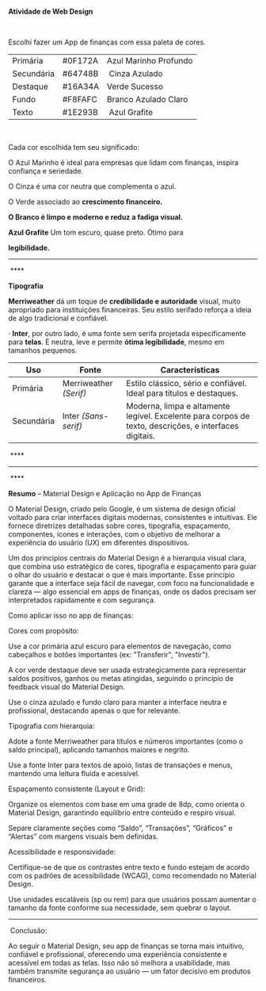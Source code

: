 **Atividade de Web Design**

 

Escolhi fazer um App de finanças com essa paleta de cores.

|            |         |                       |
| ---------- | ------- | --------------------- |
| Primária   | #0F172A | Azul Marinho Profundo |
| Secundária | #64748B |  Cinza Azulado        |
| Destaque   | #16A34A | Verde Sucesso         |
| Fundo      | #F8FAFC | Branco Azulado Claro  |
| Texto      | #1E293B |  Azul Grafite         |

 

Cada cor escolhida tem seu significado:

O Azul Marinho é ideal para empresas que lidam com finanças, inspira confiança e seriedade.

O Cinza é uma cor neutra que complementa o azul.

O Verde associado ao **crescimento financeiro.**

**O Branco é limpo e moderno e reduz a fadiga visual.**

**Azul Grafite** Um tom escuro, quase preto. Ótimo para

**legibilidade.**

***

 ****

**Tipografia**

**Merriweather** dá um toque de **credibilidade e autoridade** visual, muito apropriado para instituições financeiras. Seu estilo serifado reforça a ideia de algo tradicional e confiável.

· **Inter**, por outro lado, é uma fonte sem serifa projetada especificamente para **telas**. É neutra, leve e permite **ótima legibilidade**, mesmo em tamanhos pequenos.

| **Uso**    | **Fonte**              | **Características**                                                                                    |
| ---------- | ---------------------- | ------------------------------------------------------------------------------------------------------ |
| Primária   | Merriweather _(Serif)_ | Estilo clássico, sério e confiável. Ideal para títulos e destaques.                                    |
| Secundária | Inter _(Sans-serif)_   | Moderna, limpa e altamente legível. Excelente para corpos de texto, descrições, e interfaces digitais. |

 ****

***

 ****

**Resumo** – Material Design e Aplicação no App de Finanças

O Material Design, criado pelo Google, é um sistema de design oficial voltado para criar interfaces digitais modernas, consistentes e intuitivas. Ele fornece diretrizes detalhadas sobre cores, tipografia, espaçamento, componentes, ícones e interações, com o objetivo de melhorar a experiência do usuário (UX) em diferentes dispositivos.

Um dos princípios centrais do Material Design é a hierarquia visual clara, que combina uso estratégico de cores, tipografia e espaçamento para guiar o olhar do usuário e destacar o que é mais importante. Esse princípio garante que a interface seja fácil de navegar, com foco na funcionalidade e clareza — algo essencial em apps de finanças, onde os dados precisam ser interpretados rapidamente e com segurança.

Como aplicar isso no app de finanças:

Cores com propósito:

Use a cor primária azul escuro para elementos de navegação, como cabeçalhos e botões importantes (ex: "Transferir", "Investir").

A cor verde destaque deve ser usada estrategicamente para representar saldos positivos, ganhos ou metas atingidas, seguindo o princípio de feedback visual do Material Design.

Use o cinza azulado e fundo claro para manter a interface neutra e profissional, destacando apenas o que for relevante.

Tipografia com hierarquia:

Adote a fonte Merriweather para títulos e números importantes (como o saldo principal), aplicando tamanhos maiores e negrito.

Use a fonte Inter para textos de apoio, listas de transações e menus, mantendo uma leitura fluida e acessível.

Espaçamento consistente (Layout e Grid):

Organize os elementos com base em uma grade de 8dp, como orienta o Material Design, garantindo equilíbrio entre conteúdo e respiro visual.

Separe claramente seções como “Saldo”, “Transações”, “Gráficos” e “Alertas” com margens visuais bem definidas.

Acessibilidade e responsividade:

Certifique-se de que os contrastes entre texto e fundo estejam de acordo com os padrões de acessibilidade (WCAG), como recomendado no Material Design.

Use unidades escaláveis (sp ou rem) para que usuários possam aumentar o tamanho da fonte conforme sua necessidade, sem quebrar o layout.

***

 Conclusão:

Ao seguir o Material Design, seu app de finanças se torna mais intuitivo, confiável e profissional, oferecendo uma experiência consistente e acessível em todas as telas. Isso não só melhora a usabilidade, mas também transmite segurança ao usuário — um fator decisivo em produtos financeiros.
